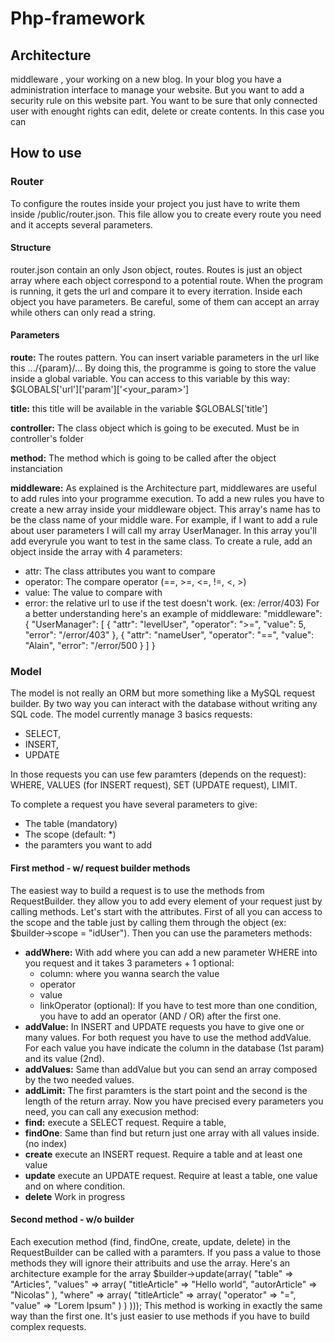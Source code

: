 # Php-framework

## Architecture

middleware , your working on a new blog. In your blog you have a administration interface to manage your website. But you want to add a security rule on this website part. You want to be sure that only connected user with enought rights can edit, delete or create contents. In this case you can

## How to use

### Router

To configure the routes inside your project you just have to write them inside /public/router.json. This file allow you to create every route you need and it accepts several parameters.
#### Structure
router.json contain an only Json object, routes. Routes is just an object array where each object correspond to a potential route. When the program is running, it gets the url and compare it to every iterration. Inside each object you have parameters. Be careful, some of them can accept an array while others can only read a string.
#### Parameters
**route:** The routes pattern. You can insert variable parameters in the url like this .../{param}/... By doing this, the programme is going to store the value inside a global variable. You can access to this variable by this way: $GLOBALS['url']['param']['<your_param>']

**title:** this title will be available in the variable $GLOBALS['title']

**controller:** The class object which is going to be executed. Must be in controller's folder

**method:** The method which is going to be called after the object instanciation

**middleware:** As explained is the Architecture part, middlewares are useful to add rules into your programme execution. To add a new rules you have to create a new array inside your middleware object. This array's name has to be the class name of your middle ware. For example, if I want to add a rule about user parameters I will call my array UserManager. In this array you'll add everyrule you want to test in the same class. To create a rule, add an object inside the array with 4 parameters:
  - attr: The class attributes you want to compare
  - operator: The compare operator (==, >=, <=, !=, <, >)
  - value: The value to compare with
  - error: the relative url to use if the test doesn't work. (ex: /error/403)
For a better understanding here's an example of middleware:
"middleware": {
  "UserManager": [
    {
      "attr": "levelUser",
      "operator": ">=",
      "value": 5,
      "error": "/error/403"
    },
    {
      "attr": "nameUser",
      "operator": "==",
      "value": "Alain",
      "error": "/error/500
    }
  ]
}

### Model
The model is not really an ORM but more something like a MySQL request builder. By two way you can interact with the database without writing any SQL code. The model currently manage 3 basics requests: 
  - SELECT,
  - INSERT,
  - UPDATE

In those requests you can use few paramters (depends on the request): 
  WHERE, 
  VALUES (for INSERT request), 
  SET (UPDATE request), 
  LIMIT. 

To complete a request you have several parameters to give:
  - The table (mandatory)
  - The scope (default: *)
  - the paramters you want to add
#### First method - w/ request builder methods
The easiest way to build a request is to use the methods from RequestBuilder. they allow you to add every element of your request just by calling methods.
Let's start with the attributes. First of all you can access to the scope and the table just by calling them through the object (ex: $builder->scope = "idUser"). Then you can use the parameters methods:
  - **addWhere:** With add where you can add a new parameter WHERE into you request and it takes 3 parameters + 1 optional: 
    - column: where you wanna search the value
    - operator
    - value
    - linkOperator (optional): If you have to test more than one condition, you have to add an operator (AND / OR) after the first one.
  - **addValue:** In INSERT and UPDATE requests you have to give one or many values. For both request you have to use the method addValue. For each value you have indicate the column in the database (1st param) and its value (2nd).
  - **addValues:** Same than addValue but you can send an array composed by the two needed values.
  - **addLimit:** The first paramters is the start point and the second is the length of the return array.
Now you have precised every parameters you need, you can call any execusion method:
  - **find:** execute a SELECT request. Require a table,
  - **findOne**: Same than find but return just one array with all values inside. (no index)
  - **create** execute an INSERT request. Require a table and at least one value
  - **update** execute an UPDATE request. Require at least a table, one value and on where condition.
  - **delete** Work in progress
#### Second method - w/o builder
Each execution method (find, findOne, create, update, delete) in the RequestBuilder can be called with a paramters. If you pass a value to those methods they will ignore their attribuits and use the array. Here's an architecture example for the array
$builder->update(array(
    "table" => "Articles",
    "values" => array(
        "titleArticle" => "Hello world",
        "autorArticle" => "Nicolas"
    ),
    "where" => array(
        "titleArticle" => array(
            "operator" => "=",
            "value" => "Lorem Ipsum"
        )
    )
)));
This method is working in exactly the same way than the first one. It's just easier to use methods if you have to build complex requests.

